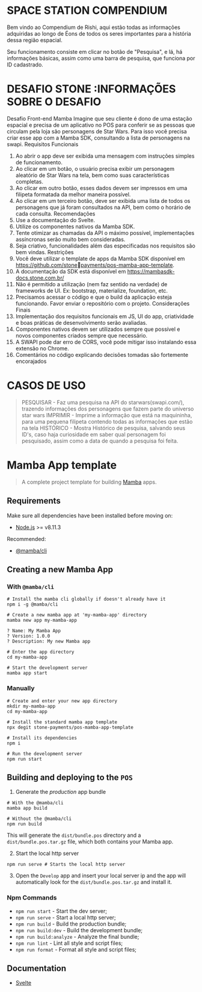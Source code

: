 

# SPACE STATION COMPENDIUM
  Bem vindo ao Compendium de Rishi, aqui estão todas as informações adquiridas
  ao longo de Éons de todos os seres importantes para a história dessa região
  espacial.
  
  Seu funcionamento consiste em clicar no botão de "Pesquisa", e lá, há
  informações básicas, assim como uma barra de pesquisa, que funciona por ID
  cadastrado.
  

# DESAFIO STONE :INFORMAÇÕES SOBRE O DESAFIO
Desafio Front-end Mamba
Imagine que seu cliente é dono de uma estação espacial e precisa de um aplicativo no POS para conferir se
as pessoas que circulam pela loja são personagens de Star Wars.
Para isso você precisa criar esse app com a Mamba SDK, consultando a lista de personagens na swapi.
Requisitos Funcionais
1. Ao abrir o app deve ser exibida uma mensagem com instruções simples de funcionamento.
2. Ao clicar em um botão, o usuário precisa exibir um personagem aleatório de Star Wars na tela, bem
como suas características completas.
3. Ao clicar em outro botão, esses dados devem ser impressos em uma filipeta formatada da melhor
maneira possível.
4. Ao clicar em um terceiro botão, deve ser exibida uma lista de todos os personagens que já foram
consultados na API, bem como o horário de cada consulta.
Recomendações
1. Use a documentação do Svelte.
2. Utilize os componentes nativos da Mamba SDK.
3. Tente otimizar as chamadas da API o máximo possível, implementações assíncronas serão muito bem
consideradas.
4. Seja criativo, funcionalidades além das especificadas nos requisitos são bem vindas.
Restrições
1. Você deve utilizar o template de apps da Mamba SDK disponível em https://github.com/stonepayments/pos-mamba-app-template.
2. A documentação da SDK está disponível em https://mambasdk-docs.stone.com.br/
3. Não é permitido a utilização (nem faz sentido na verdade) de frameworks de UI. Ex: bootstrap,
materialize, foundation, etc.
4. Precisamos acessar o código e que o build da aplicação esteja funcionando. Favor enviar o repositório
com o projeto.
Considerações Finais
1. Implementação dos requisitos funcionais em JS, UI do app, criatividade e boas práticas de
desenvolvimento serão avaliadas.
2. Componentes nativos devem ser utilizados sempre que possível e novos componentes criados
sempre que necessário.
3. A SWAPI pode dar erro de CORS, você pode mitigar isso instalando essa extensão no Chrome.
4. Comentários no código explicando decisões tomadas são fortemente encorajados

# CASOS DE USO
> PESQUISAR - Faz uma pesquisa na API do starwars(swapi.com/), trazendo informações dos personagens que fazem parte do universo star wars
> IMPRIMIR - Imprime a informação que está na maquininha, para uma pequena filipeta contendo todas as informações que estão na tela
> HISTÓRICO - Mostra Histórico de pesquisa, salvando seus ID's, caso haja curiosidade em saber qual personagem foi pesquisado, assim como a data de quando a pesquisa foi feita.

# Mamba App template

> A complete project template for building [Mamba](https://github.com/stone-payments/pos-mamba-sdk-docs) apps.

## Requirements

Make sure all dependencies have been installed before moving on:

- [Node.js](http://nodejs.org/) >= v8.11.3

Recommended:

- [@mamba/cli](https://www.npmjs.com/package/@mamba/cli)

## Creating a new Mamba App

### With `@mamba/cli`

```shell
# Install the mamba cli globally if doesn't already have it
npm i -g @mamba/cli

# Create a new mamba app at 'my-mamba-app' directory
mamba new app my-mamba-app

? Name: My Mamba App
? Version: 1.0.0
? Description: My new Mamba app

# Enter the app directory
cd my-mamba-app

# Start the development server
mamba app start
```

### Manually

```shell
# Create and enter your new app directory
mkdir my-mamba-app
cd my-mamba-app

# Install the standard mamba app template
npx degit stone-payments/pos-mamba-app-template

# Install its dependencies
npm i

# Run the development server
npm run start
```

## Building and deploying to the `POS`

1. Generate the *production* app bundle

```shell
# With the @mamba/cli
mamba app build

# Without the @mamba/cli
npm run build
```

This will generate the `dist/bundle.pos` directory and a `dist/bundle.pos.tar.gz` file, which both contains your Mamba app.

2. Start the local http server

```shell
npm run serve # Starts the local http server
```

3. Open the `Develop` app and insert your local server ip and the app will automatically look for the `dist/bundle.pos.tar.gz` and install it.

### Npm Commands

- `npm run start` - Start the dev server;
- `npm run serve` - Start a local http server;
- `npm run build` - Build the production bundle;
- `npm run build:dev` - Build the development bundle;
- `npm run build:analyze` - Analyze the final bundle;
- `npm run lint` - Lint all style and script files;
- `npm run format` - Format all style and script files;

## Documentation

- [Svelte](https://svelte.technology/guide)

